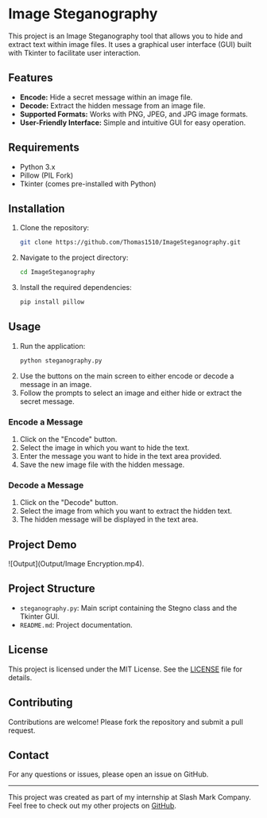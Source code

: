 # Image Steganography

This project is an Image Steganography tool that allows you to hide and extract text within image files. It uses a graphical user interface (GUI) built with Tkinter to facilitate user interaction.

## Features

- **Encode:** Hide a secret message within an image file.
- **Decode:** Extract the hidden message from an image file.
- **Supported Formats:** Works with PNG, JPEG, and JPG image formats.
- **User-Friendly Interface:** Simple and intuitive GUI for easy operation.

## Requirements

- Python 3.x
- Pillow (PIL Fork)
- Tkinter (comes pre-installed with Python)

## Installation

1. Clone the repository:
    ```sh
    git clone https://github.com/Thomas1510/ImageSteganography.git
    ```
2. Navigate to the project directory:
    ```sh
    cd ImageSteganography
    ```
3. Install the required dependencies:
    ```sh
    pip install pillow
    ```

## Usage

1. Run the application:
    ```sh
    python steganography.py
    ```
2. Use the buttons on the main screen to either encode or decode a message in an image.
3. Follow the prompts to select an image and either hide or extract the secret message.

### Encode a Message

1. Click on the "Encode" button.
2. Select the image in which you want to hide the text.
3. Enter the message you want to hide in the text area provided.
4. Save the new image file with the hidden message.

### Decode a Message

1. Click on the "Decode" button.
2. Select the image from which you want to extract the hidden text.
3. The hidden message will be displayed in the text area.

## Project Demo
![Output](Output/Image Encryption.mp4).



## Project Structure

- `steganography.py`: Main script containing the Stegno class and the Tkinter GUI.
- `README.md`: Project documentation.

## License

This project is licensed under the MIT License. See the [LICENSE](LICENSE) file for details.

## Contributing

Contributions are welcome! Please fork the repository and submit a pull request.

## Contact

For any questions or issues, please open an issue on GitHub.

---

This project was created as part of my internship at Slash Mark Company. Feel free to check out my other projects on [GitHub](https://github.com/Thomas1510).
